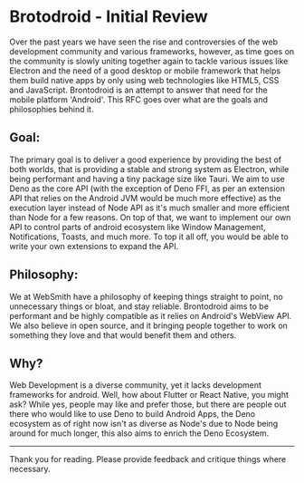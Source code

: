  # Brotodroid - Initial Review 

 Over the past years we have seen the rise and controversies of the web development community and various frameworks, however, as time goes on the community is slowly uniting together again to tackle various issues like Electron and the need of a good desktop or mobile framework that helps them build native apps by only using web technologies like HTML5, CSS and JavaScript. Brontodroid is an attempt to answer that need for the mobile platform 'Android'. This RFC goes over what are the goals and philosophies behind it.

 

 ## Goal: 

 The primary goal is to deliver a good experience by providing the best of both worlds, that is providing a stable and strong system as Electron, while being performant and having a tiny package size like Tauri. We aim to use Deno as the core API (with the exception of Deno FFI, as per an extension API that relies on the Android JVM would be much more effective) as the execution layer instead of Node API as it's much smaller and more efficient than Node for a few reasons. On top of that, we want to implement our own API to control parts of android ecosystem like Window Management, Notifications, Toasts, and much more. To top it all off, you would be able to write your own extensions to expand the API.

 

 ## Philosophy:

 We at WebSmith have a philosophy of keeping things straight to point, no unnecessary things or bloat, and stay reliable. Brontodroid aims to be performant and be highly compatible as it relies on Android's WebView API. We also believe in open source, and it bringing people together to work on something they love and that would benefit them and others. 

 

 ## Why?

 Web Development is a diverse community, yet it lacks development frameworks for android. Well, how about Flutter or React Native, you might ask? While yes, people may like and prefer those, but there are people out there who would like to use Deno to build Android Apps, the Deno ecosystem as of right now isn't as diverse as Node's due to Node being around for much longer, this also aims to enrich the Deno Ecosystem. 

 

 --- 

 Thank you for reading. Please provide feedback and critique things where necessary.
